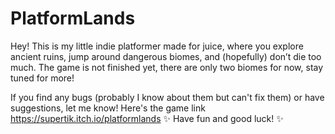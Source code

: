 # PlatformLands
 
Hey! This is my little indie platformer made for juice, where you explore ancient ruins, jump around dangerous biomes, and (hopefully) don’t die too much. The game is not finished yet, there are only two biomes for now, stay tuned for more!

If you find any bugs (probably I know about them but can't fix them) or have suggestions, let me know!
Here's the game link 
https://supertik.itch.io/platformlands
✨ Have fun and good luck! ✨
